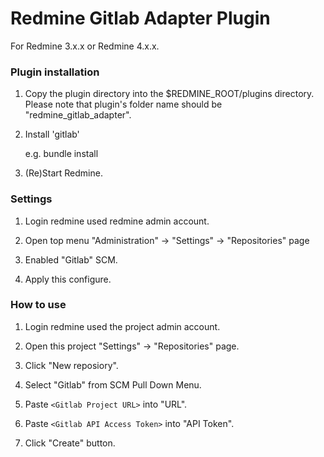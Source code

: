 # Redmine Gitlab Adapter Plugin

For Redmine 3.x.x or Redmine 4.x.x.

### Plugin installation

1.  Copy the plugin directory into the $REDMINE_ROOT/plugins directory. Please
    note that plugin's folder name should be "redmine_gitlab_adapter".

2.  Install 'gitlab'

    e.g. bundle install

3.  (Re)Start Redmine.

### Settings

1.  Login redmine used redmine admin account.

2.  Open top menu "Administration" -> "Settings" -> "Repositories" page

3.  Enabled "Gitlab" SCM.

4.  Apply this configure.

### How to use

1.  Login redmine used the project admin account.

2.  Open this project "Settings" -> "Repositories" page.

3.  Click "New reposiory".

4.  Select "Gitlab" from SCM Pull Down Menu.

5.  Paste `<Gitlab Project URL>` into "URL".

6.  Paste `<Gitlab API Access Token>` into "API Token".

7.  Click "Create" button.
